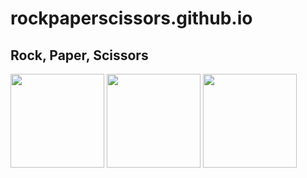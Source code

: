 # rockpaperscissors.github.io
<html lang="en">
<head>
  <meta charset="UTF-8">
  <meta name="viewport" content="width=device-width, initial-scale=1.0">
  <title>Benny</title>
  <link rel="stylesheet" href="style1.css">
</head>
<body>
  <div class="container">
    <h2>Rock, Paper, Scissors</h2>
  <div class="flex-box-rps" id="flex-box-rps-div">
    <img id="rock" src="https://lh3.googleusercontent.com/proxy/cycGPCfNZj3XwqbvsarCwDLo7s0nDcLyr2gWfMFSLkyhLJpG3TtrM5npmc8RFJgG0Vt7eTqLTsTIvXWL6BButxf9" height="150" width="150" onclick="rpsGame(this)">
    <img id="paper" src="https://clipartart.com/images/cartoon-paper-clipart.png" height="150" width="150" onclick="rpsGame(this)">
    <img id="scissors" src="https://clip.cookdiary.net/sites/default/files/wallpaper/peace-symbol-clipart/199627/peace-symbol-clipart-animated-199627-9941757.gif" height="150" width="150" onclick="rpsGame(this)">
  </div>
  </div>
  <script src="index.js"></script>
</body>
</html> 

